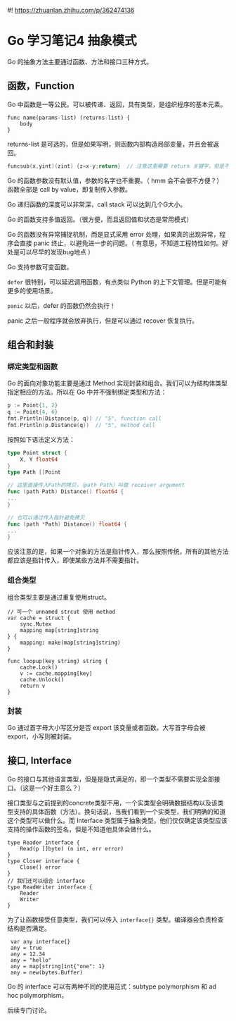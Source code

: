 #! https://zhuanlan.zhihu.com/p/362474136
# Go 学习笔记4 抽象模式

Go 的抽象方法主要通过函数、方法和接口三种方式。

## 函数，Function

Go 中函数是一等公民，可以被传递、返回，具有类型，是组织程序的基本元素。

```
func name(params-list) (returns-list) {
    body
}
```

returns-list 是可选的，但是如果写明，则函数内部构造局部变量，并且会被返回。

```go
funcsub(x,yint)(zint) {z=x-y;return}  // 注意这里需要 return 关键字，但是不需要 z
```

Go 的函数参数没有默认值，参数的名字也不重要。（ hmm 会不会很不方便？）函数全部是 call by value，即复制传入参数。

Go 递归函数的深度可以非常深，call stack 可以达到几个G大小。

Go 的函数支持多值返回。（很方便，而且返回值和状态是常用模式）

Go 的函数没有异常捕捉机制，而是显式采用 error 处理，如果真的出现异常，程序会直接 panic 终止，以避免进一步的问题。（ 有意思，不知道工程特性如何。好处是可以尽早的发现bug地点 ）

Go 支持参数可变函数。

`defer` 很特别，可以延迟调用函数，有点类似 Python 的上下文管理。但是可能有更多的使用场景。

`panic` 以后，defer 的函数仍然会执行！

panic 之后一般程序就会放弃执行，但是可以通过 recover 恢复执行。

## 组合和封装
### 绑定类型和函数

Go 的面向对象功能主要是通过 Method 实现封装和组合。我们可以为结构体类型指定相应的方法。所以在 Go 中并不强制绑定类型和方法：

```go 
p := Point{1, 2}
q := Point{4, 6}
fmt.Println(Distance(p, q)) // "5", function call
fmt.Println(p.Distance(q))  // "5", method call
```

按照如下语法定义方法：

```go 
type Point struct {
    X, Y float64
}
type Path []Point

// 这里直接传入Path的拷贝，（path Path）叫做 receiver argument
func (path Path) Distance() float64 {
...
}

// 也可以通过传入指针避免拷贝
func (path *Path) Distance() float64 {
...
}
```

应该注意的是，如果一个对象的方法是指针传入，那么按照传统，所有的其他方法都应该是指针传入，即使某些方法并不需要指针。

### 组合类型

组合类型主要是通过重复使用struct。

```go=
// 可一个 unnamed strcut 使用 method
var cache = struct {
    sync.Mutex
    mapping map[string]string
} {
    mapping: make(map[string]string)
}

func loopup(key string) string {
    cache.Lock()
    v := cache.mapping[key]
    cache.Unlock()
    return v
}
```

### 封装

Go 通过首字母大小写区分是否 export 该变量或者函数。大写首字母会被export，小写则被封装。
## 接口, Interface

Go 的接口与其他语言类型，但是是隐式满足的，即一个类型不需要实现全部接口。（这是一个好主意么？）

接口类型与之前提到的concrete类型不用，一个实类型会明确数据结构以及该类型支持的具体函数（方法）。换句话说，当我们看到一个实类型，我们明确的知道这个类型可以做什么。而 Interface 类型属于抽象类型，他们仅仅确定该类型应该支持的操作函数的签名，但是不知道他具体会做什么。

```go=
type Reader interface {
    Read(p []byte) (n int, err error)
}
type Closer interface {
    Close() error
}
// 我们还可以组合 interface
type ReadWriter interface {
    Reader
    Writer
}
```

为了让函数接受任意类型，我们可以传入 `interface{}` 类型。编译器会负责检查结构是否满足。

```go=
 var any interface{}
 any = true
 any = 12.34
 any = "hello"
 any = map[string]int{"one": 1}
 any = new(bytes.Buffer)
```

Go 的 interface 可以有两种不同的使用范式：subtype polymorphism 和 ad hoc polymorphism。

后续专门讨论。
